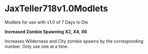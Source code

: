 # JaxTeller718v1.0Modlets
Modlets for use with v1.0 of 7 Days to Die

**Increased Zombie Spawning X2, X4, X6**

Increases Wilderness and City zombie spawns by the corresponding number. Only use one at a time.


